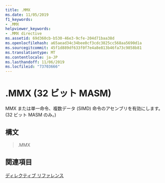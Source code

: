 ```yaml
---
title: .MMX
ms.date: 11/05/2019
f1_keywords:
- .MMX
helpviewer_keywords:
- .MMX directive
ms.assetid: 69d360cb-b530-46e3-9cfe-204d71baa38d
ms.openlocfilehash: a65aead34c34bee0cf3cdc3825cc568aa5690d1a
ms.sourcegitcommit: 45f1d889df633f0f7e4a8e813b46fa73c9858b81
ms.translationtype: MT
ms.contentlocale: ja-JP
ms.lasthandoff: 11/06/2019
ms.locfileid: "73703666"
---
```

# <a name="mmx-32-bit-masm"></a>.MMX (32 ビット MASM)

MMX または単一命令、複数データ (SIMD) 命令のアセンブリを有効にします。 (32 ビット MASM のみ。)

## <a name="syntax"></a>構文

> .MMX

## <a name="see-also"></a>関連項目

[ディレクティブ リファレンス](../../assembler/masm/directives-reference.md)<br/>